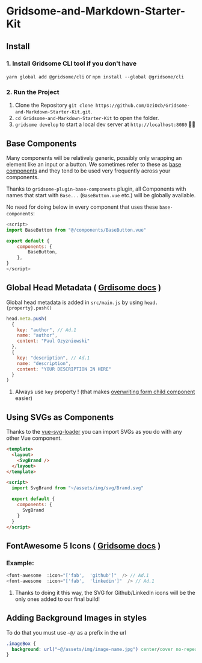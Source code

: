 # Gridsome-and-Markdown-Starter-Kit

## Install

### 1. Install Gridsome CLI tool if you don't have

`yarn global add @gridsome/cli`
or
`npm install --global @gridsome/cli`

### 2. Run the Project

1. Clone the Repository `git clone https://github.com/OziOcb/Gridsome-and-Markdown-Starter-Kit.git`.
2. `cd Gridsome-and-Markdown-Starter-Kit` to open the folder.
3. `gridsome develop` to start a local dev server at `http://localhost:8080` 🎉🙌

## Base Components

Many components will be relatively generic, possibly only wrapping an element like an input or a button. We sometimes refer to these as [base components](https://vuejs.org/v2/style-guide/#Base-component-names-strongly-recommended) and they tend to be used very frequently across your components.

Thanks to `gridsome-plugin-base-components` plugin, all Components with names that start with `Base...` (`BaseButton.vue` etc.) will be globally available.

No need for doing below in every component that uses these `base-components`:

```javascript
<script>
import BaseButton from "@/components/BaseButton.vue"

export default {
	components: {
		BaseButton,
	},
}
</script>
```

## Global Head Metadata ( [Grdisome docs](https://gridsome.org/docs/head/#add-global-head-metadata) )

Global head metadata is added in `src/main.js` by using `head.{property}.push()`

```javascript
head.meta.push(
  {
    key: "author", // Ad.1
    name: "author",
    content: "Paul Ozyzniewski"
  },
  {
    key: "description", // Ad.1
    name: "description",
    content: "YOUR DESCRIPTION IN HERE"
  }
)
```

1. Always use `key` property ! (that makes [overwriting form child component](https://gridsome.org/docs/head/#how-to-overwrite-from-child-component) easier)

## Using SVGs as Components

Thanks to the [vue-svg-loader](https://gridsome.org/docs/assets-svg/#using-svgs-as-components) you can import SVGs as you do with any other Vue component.

```html
<template>
  <layout>
    <SvgBrand />
  </layout>
</template>

<script>
  import SvgBrand from "~/assets/img/svg/Brand.svg"

  export default {
    components: {
      SvgBrand
    }
  }
</script>
```

## FontAwesome 5 Icons ( [Gridsome docs](https://gridsome.org/docs/assets-svg/#fontawesome-svg-icons) )

### Example:

```javascript
<font-awesome  :icon="['fab',  'github']"  /> // Ad.1
<font-awesome  :icon="['fab',  'linkedin']"  /> // Ad.1
```

1. Thanks to doing it this way, the SVG for Github/LinkedIn icons will be the only ones added to our final build!

## Adding Background Images in styles

To do that you must use `~@/` as a prefix in the url

```css
.imageBox {
  background: url("~@/assets/img/image-name.jpg") center/cover no-repeat;
}
```
